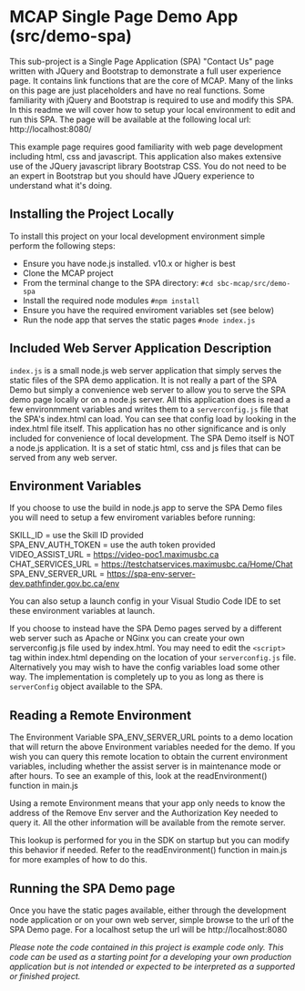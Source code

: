 # MCAP Single Page Demo App (src/demo-spa)

This sub-project is a Single Page Application (SPA) "Contact Us" page written with JQuery and Bootstrap to demonstrate a full user experience page.  It contains link functions that are the core of MCAP.  Many of the links on this page are just placeholders and have no real functions.  Some familiarity with jQuery and Bootstrap is required to use and modify this SPA. In this readme we will cover how to setup your local environment to edit and run this SPA.  The page will be available at the following local url:<br>
http://localhost:8080/<br>

This example page requires good familiarity with web page development including html, css and javascript.  This application also makes extensive use of the JQuery javascript library Bootstrap CSS.  You do not need to be an expert in Bootstrap but you should have JQuery experience to understand what it's doing.

## Installing the Project Locally
To install this project on your local development environment simple perform the following steps:
- Ensure you have node.js installed. v10.x or higher is best
- Clone the MCAP project
- From the terminal change to the SPA directory: `#cd sbc-mcap/src/demo-spa`
- Install the required node modules `#npm install`
- Ensure you have the required enviroment variables set (see below)
- Run the node app that serves the static pages `#node index.js`

## Included Web Server Application Description
`index.js` is a small node.js web server application that simply serves the static files of the SPA demo application.  It is not really a part of the SPA Demo but simply a convenience web server to allow you to serve the SPA demo page locally or on a node.js server.  All this application does is read a few environmment variables and writes them to a `serverconfig.js` file that the SPA's index.html can load.  You can see that config load by looking in the index.html file itself. This application has no other significance and is only included for convenience of local  development.  The SPA Demo itself is NOT a node.js application.  It is a set of static html, css and js files that can be served from any web server.

## Environment Variables
If you choose to use the build in node.js app to serve the SPA Demo files you will need to setup a few enviroment variables before running:

SKILL_ID = use the Skill ID provided<br>
SPA_ENV_AUTH_TOKEN = use the auth token provided<br>
VIDEO_ASSIST_URL = https://video-poc1.maximusbc.ca<br>
CHAT_SERVICES_URL = https://testchatservices.maximusbc.ca/Home/Chat<br>
SPA_ENV_SERVER_URL = https://spa-env-server-dev.pathfinder.gov.bc.ca/env<br>

You can also setup a launch config in your Visual Studio Code IDE to set these environment variables at launch.

If you choose to instead have the SPA Demo pages served by a different web server such as Apache or NGinx you can create your own serverconfig.js file used by index.html. You may need to edit the `<script>` tag within index.html depending on the location of your `serverconfig.js` file.  Alternatively you may wish to have the config variables load some other way.  The implementation is completely up to you as long as there is `serverConfig` object available to the SPA.

## Reading a Remote Environment
The Environment Variable SPA_ENV_SERVER_URL points to a demo location that will return the above Environment variables needed for the demo.  If you wish you can query this remote location to obtain the current environment variables, including whether the assist server is in maintenance mode or after hours. To see an example of this, look at the readEnvironment() function in main.js

Using a remote Environment means that your app only needs to know the address of the Remove Env server and the Authorization Key needed to query it.  All the other information will be available from the remote server.

This lookup is performed for you in the SDK on startup but you can modify this behavior if needed. Refer to the readEnvironment() function in main.js for more examples of how to do this.

## Running the SPA Demo page
Once you have the static pages available, either  through the development node application or on your own web server, simple browse to the url of the SPA Demo page.  For a localhost setup the url will be http://localhost:8080



<i>Please note the code contained in this project is example code only. This code can be used as a starting 
point for a developing your own production application but is not intended or expected to be 
interpreted as a supported or finished project. </i>


